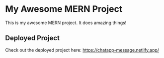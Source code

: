 # My Awesome MERN Project

This is my awesome MERN project. It does amazing things!

## Deployed Project

Check out the deployed project here: https://chatapp-message.netlify.app/
